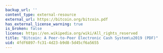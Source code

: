 ```yaml
---
backup_url: ''
content_type: external-resource
external_url: https://bitcoin.org/bitcoin.pdf
has_external_license_warning: true
is_broken: false
license: https://en.wikipedia.org/wiki/All_rights_reserved
title: "Bitcoin: A Peer-to-Peer Electronic Cash System\u2019 (PDF)"
uid: 4fdf6897-fc31-4d23-b9d8-5d45cf6a5655
---
```

